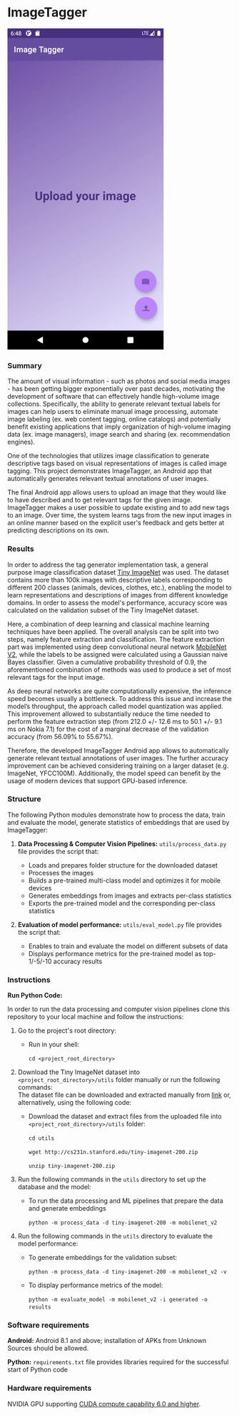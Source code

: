 
# ImageTagger

![](utils/images/image-tagger.gif)


### Summary

The amount of visual information - such as photos and social media images - has been getting bigger exponentially over past decades, motivating the development of software that can effectively handle high-volume image collections.
Specifically, the ability to generate relevant textual labels for images can help users to eliminate manual image processing, automate image labeling (ex. web content tagging, online catalogs) and potentially benefit existing applications that imply organization of high-volume imaging data (ex. image managers), image search and sharing (ex. recommendation engines).

One of the technologies that utilizes image classification to generate descriptive tags based on visual representations of images is called image tagging.
This project demonstrates ImageTagger, an Android app that automatically generates relevant textual annotations of user images.

The final Android app allows users to upload an image that they would like to have described and to get relevant tags for the given image.
ImageTagger makes a user possible to update existing and to add new tags to an image.
Over time, the system learns tags from the new input images in an online manner based on the explicit user's feedback and gets better at predicting descriptions on its own.

### Results


In order to address the tag generator implementation task, a general purpose image classification dataset [Tiny ImageNet](http://cs231n.stanford.edu/reports/2017/pdfs/930.pdf) was used.
The dataset contains more than 100k images with descriptive labels corresponding to different 200 classes (animals, devices, clothes, etc.), enabling the model to learn representations and descriptions of images from different knowledge domains.
In order to assess the model's performance, accuracy score was calculated on the validation subset of the Tiny ImageNet dataset.

Here, a combination of deep learning and classical machine learning techniques have been applied.
The overall analysis can be split into two steps, namely feature extraction and classification.
The feature extraction part was implemented using deep convolutional neural network [MobileNet V2](https://arxiv.org/abs/1801.04381), while the labels to be assigned were calculated using a Gaussian naive Bayes classifier.
Given a cumulative probability threshold of 0.9, the aforementioned combination of methods was used to produce a set of most relevant tags for the input image.


As deep neural networks are quite computationally expensive, the inference speed becomes usually a bottleneck.
To address this issue and increase the model’s throughput, the approach called model quantization was applied.
This improvement allowed to substantially reduce the time needed to perform the feature extraction step (from 212.0 +/- 12.6 ms to 50.1 +/- 9.1 ms on Nokia 7.1) for the cost of a marginal decrease of the validation accuracy (from 56.09% to 55.67%).

Therefore, the developed ImageTagger Android app allows to automatically generate relevant textual annotations of user images.
The further accuracy improvement can be achieved considering training on a larger dataset (e.g. ImageNet, YFCC100M).
Additionally, the model speed can benefit by the usage of modern devices that support GPU-based inference.


### Structure
The following Python modules demonstrate how to process the data, train and evaluate the model, generate statistics of embeddings that are used by ImageTagger:

1. **Data Processing & Computer Vision Pipelines:**
   `utils/process_data.py` file provides the script that:

   - Loads and prepares folder structure for the downloaded dataset
   - Processes the images
   - Builds a pre-trained multi-class model and optimizes it for mobile devices
   - Generates embeddings from images and extracts per-class statistics
   - Exports the pre-trained model and the corresponding per-class statistics

2. **Evaluation of model performance:**
   `utils/eval_model.py` file provides the script that:

   - Enables to train and evaluate the model on different subsets of data
   - Displays performance metrics for the pre-trained model as top-1/-5/-10 accuracy results

### Instructions

**Run Python Code:**


In order to run the data processing and computer vision pipelines clone this repository to your local machine and follow the instructions:

1. Go to the project's root directory:
   - Run in your shell:

     `cd <project_root_directory>`

2. Download the Tiny ImageNet dataset into `<project_root_directory>/utils` folder manually or run the following commands:  
   The dataset file can be downloaded and extracted manually from [link](http://cs231n.stanford.edu/tiny-imagenet-200.zip) or, alternatively, using the following code:

   - Download the dataset and extract files from the uploaded file into `<project_root_directory>/utils` folder:

     `cd utils`

     `wget http://cs231n.stanford.edu/tiny-imagenet-200.zip`

     `unzip tiny-imagenet-200.zip`

3. Run the following commands in the `utils` directory to set up the database and the model:

   - To run the data processing and ML pipelines that prepare the data and generate embeddings

     `python -m process_data -d tiny-imagenet-200 -m mobilenet_v2`

4. Run the following commands in the `utils` directory to evaluate the model performance:

   - To generate embeddings for the validation subset:

     `python -m process_data -d tiny-imagenet-200 -m mobilenet_v2 -v`
   - To display performance metrics of the model:

     `python -m evaluate_model -m mobilenet_v2 -i generated -o results`

### Software requirements
**Android:** Android 8.1 and above; installation of APKs from Unknown Sources should be allowed.

**Python:** `requirements.txt` file provides libraries required for the successful start of Python code

### Hardware requirements
NVIDIA GPU supporting [CUDA compute capability 6.0 and higher](https://developer.nvidia.com/cuda-gpus).
